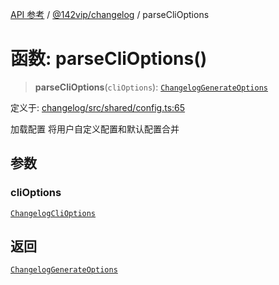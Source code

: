 [API 参考](../wiki/Home) / [@142vip/changelog](../wiki/@142vip.changelog) / parseCliOptions

# 函数: parseCliOptions()

> **parseCliOptions**(`cliOptions`): [`ChangelogGenerateOptions`](../wiki/@142vip.changelog.%E6%8E%A5%E5%8F%A3.ChangelogGenerateOptions)

定义于: [changelog/src/shared/config.ts:65](https://github.com/142vip/core-x/blob/25cf658819688f02293d600e7003b5877a2f9489/packages/changelog/src/shared/config.ts#L65)

加载配置
将用户自定义配置和默认配置合并

## 参数

### cliOptions

[`ChangelogCliOptions`](../wiki/@142vip.changelog.%E6%8E%A5%E5%8F%A3.ChangelogCliOptions)

## 返回

[`ChangelogGenerateOptions`](../wiki/@142vip.changelog.%E6%8E%A5%E5%8F%A3.ChangelogGenerateOptions)
